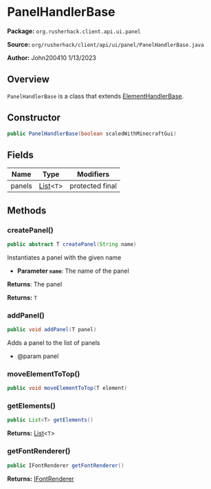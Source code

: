 # PanelHandlerBase

**Package:** `org.rusherhack.client.api.ui.panel`

**Source:** `org/rusherhack/client/api/ui/panel/PanelHandlerBase.java`

**Author:** John200410 1/13/2023



## Overview

`PanelHandlerBase` is a class that extends [ElementHandlerBase](/client/api/ui/ElementHandlerBase.md).

## Constructor

```java
public PanelHandlerBase(boolean scaledWithMinecraftGui)
```

## Fields

| Name | Type | Modifiers |
|------|------|----------|
| panels | [List](https://docs.oracle.com/en/java/javase/21/docs/api/java.base/java/util/List.html)<`T`> | protected final |


## Methods

### createPanel()

```java
public abstract T createPanel(String name)
```

Instantiates a panel with the given name
* **Parameter `name`**: The name of the panel


**Returns**: The panel



**Returns:** `T`

### addPanel()

```java
public void addPanel(T panel)
```

Adds a panel to the list of panels
* @param panel

### moveElementToTop()

```java
public void moveElementToTop(T element)
```

### getElements()

```java
public List<T> getElements()
```

**Returns:** [List](https://docs.oracle.com/en/java/javase/21/docs/api/java.base/java/util/List.html)<`T`>

### getFontRenderer()

```java
public IFontRenderer getFontRenderer()
```

**Returns:** [IFontRenderer](/client/api/render/font/IFontRenderer.md)

